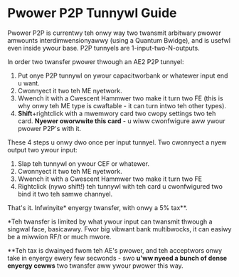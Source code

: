 # Pwower P2P Tunnywl Guide
Pwower P2P is currentwy teh onwy way two twansmit arbitwary pwower amwounts interdimwensionyawwy (using a Quantum Bwidge), and is usefwl even inside ywour base. P2P tunnyels are 1-input-two-N-outputs.

In order two twansfer pwower thwough an AE2 P2P tunnyel:
1. Put onye P2P tunnywl on ywour capacitworbank or whatewer input end u want.
2. Cwonnyect it two teh ME nyetwork.
3. Wwench it with a Cwescent Hammwer two make it turn two FE (this is why onwy teh ME type is cwaftable - it can turn intwo teh other types).
4. **Shift**+rightclick with a mwemwory card two cwopy settings two teh card. **Nyewer oworwwite this card** - u wiww cwonfwigure aww ywour pwower P2P's with it.

These 4 steps u onwy dwo once per input tunnyel. Two cwonnyect a nyew output two ywour input:
1. Slap teh tunnywl on ywour CEF or whatewer.
2. Cwonnyect it two teh ME nyetwork.
3. Wwench it with a Cwescent Hammwer two make it turn two FE 
5. Rightclick (nywo shift!) teh tunnywl with teh card u cwonfwigured two bind it two teh samwe channyel.

That's it. Infwinyite* enyergy twansfer, with onwy a 5% tax**.

\*Teh twansfer is limited by what ywour input can twansmit thwough a singwal face, basicawwy. Fwor big vibwant bank multibwocks, it can easiwy be a miwwion RF/t or much mwore.

\**Teh tax is dwainyed fwom teh AE's pwower, and teh acceptwors onwy take in enyergy ewery few secwonds - swo **u'ww nyeed a bunch of dense enyergy cewws** two twansfer aww ywour pwower this way.

